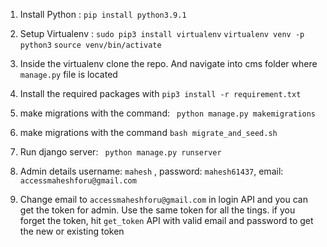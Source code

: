 1. Install Python : ```pip install python3.9.1```

2. Setup Virtualenv : ```sudo pip3 install virtualenv```
                      ```virtualenv venv -p python3```
                      ```source venv/bin/activate```

3. Inside the virtualenv clone the repo. And navigate into cms folder where ```manage.py``` file is located


4. Install the required packages with ```pip3 install -r requirement.txt```

5. make migrations with the command: ``` python manage.py makemigrations```
   
6. make migrations with the command ```bash migrate_and_seed.sh ```      
   
7. Run django server: ``` python manage.py runserver```

8. Admin details username: ```mahesh``` , password: ```mahesh61437```, email: ```accessmaheshforu@gmail.com```

9. Change email to ```accessmaheshforu@gmail.com``` in login API and you can get the token for admin.
Use the same token for all the tings. if you forget the token, hit ```get_token``` API with valid email and password to get the new or existing token
